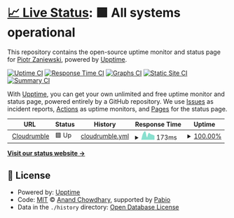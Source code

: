 # [📈 Live Status](https://Piotr1215.github.io/upptime-cloudrumble): <!--live status--> **🟩 All systems operational**

This repository contains the open-source uptime monitor and status page for [Piotr Zaniewski](https://cloudrumble.net), powered by [Upptime](https://github.com/upptime/upptime).

[![Uptime CI](https://github.com/Piotr1215/upptime-cloudrumble/workflows/Uptime%20CI/badge.svg)](https://github.com/Piotr1215/upptime-cloudrumble/actions?query=workflow%3A%22Uptime+CI%22)
[![Response Time CI](https://github.com/Piotr1215/upptime-cloudrumble/workflows/Response%20Time%20CI/badge.svg)](https://github.com/Piotr1215/upptime-cloudrumble/actions?query=workflow%3A%22Response+Time+CI%22)
[![Graphs CI](https://github.com/Piotr1215/upptime-cloudrumble/workflows/Graphs%20CI/badge.svg)](https://github.com/Piotr1215/upptime-cloudrumble/actions?query=workflow%3A%22Graphs+CI%22)
[![Static Site CI](https://github.com/Piotr1215/upptime-cloudrumble/workflows/Static%20Site%20CI/badge.svg)](https://github.com/Piotr1215/upptime-cloudrumble/actions?query=workflow%3A%22Static+Site+CI%22)
[![Summary CI](https://github.com/Piotr1215/upptime-cloudrumble/workflows/Summary%20CI/badge.svg)](https://github.com/Piotr1215/upptime-cloudrumble/actions?query=workflow%3A%22Summary+CI%22)

With [Upptime](https://upptime.js.org), you can get your own unlimited and free uptime monitor and status page, powered entirely by a GitHub repository. We use [Issues](https://github.com/Piotr1215/upptime-cloudrumble/issues) as incident reports, [Actions](https://github.com/Piotr1215/upptime-cloudrumble/actions) as uptime monitors, and [Pages](https://Piotr1215.github.io/upptime-cloudrumble) for the status page.

<!--start: status pages-->
<!-- This summary is generated by Upptime (https://github.com/upptime/upptime) -->
<!-- Do not edit this manually, your changes will be overwritten -->
<!-- prettier-ignore -->
| URL | Status | History | Response Time | Uptime |
| --- | ------ | ------- | ------------- | ------ |
| <img alt="" src="https://icons.duckduckgo.com/ip3/cloudrumble.net.ico" height="13"> [Cloudrumble](https://cloudrumble.net) | 🟩 Up | [cloudrumble.yml](https://github.com/Piotr1215/upptime-cloudrumble/commits/HEAD/history/cloudrumble.yml) | <details><summary><img alt="Response time graph" src="./graphs/cloudrumble/response-time-week.png" height="20"> 173ms</summary><br><a href="https://Piotr1215.github.io/upptime-cloudrumble/history/cloudrumble"><img alt="Response time 222" src="https://img.shields.io/endpoint?url=https%3A%2F%2Fraw.githubusercontent.com%2FPiotr1215%2Fupptime-cloudrumble%2FHEAD%2Fapi%2Fcloudrumble%2Fresponse-time.json"></a><br><a href="https://Piotr1215.github.io/upptime-cloudrumble/history/cloudrumble"><img alt="24-hour response time 120" src="https://img.shields.io/endpoint?url=https%3A%2F%2Fraw.githubusercontent.com%2FPiotr1215%2Fupptime-cloudrumble%2FHEAD%2Fapi%2Fcloudrumble%2Fresponse-time-day.json"></a><br><a href="https://Piotr1215.github.io/upptime-cloudrumble/history/cloudrumble"><img alt="7-day response time 173" src="https://img.shields.io/endpoint?url=https%3A%2F%2Fraw.githubusercontent.com%2FPiotr1215%2Fupptime-cloudrumble%2FHEAD%2Fapi%2Fcloudrumble%2Fresponse-time-week.json"></a><br><a href="https://Piotr1215.github.io/upptime-cloudrumble/history/cloudrumble"><img alt="30-day response time 204" src="https://img.shields.io/endpoint?url=https%3A%2F%2Fraw.githubusercontent.com%2FPiotr1215%2Fupptime-cloudrumble%2FHEAD%2Fapi%2Fcloudrumble%2Fresponse-time-month.json"></a><br><a href="https://Piotr1215.github.io/upptime-cloudrumble/history/cloudrumble"><img alt="1-year response time 222" src="https://img.shields.io/endpoint?url=https%3A%2F%2Fraw.githubusercontent.com%2FPiotr1215%2Fupptime-cloudrumble%2FHEAD%2Fapi%2Fcloudrumble%2Fresponse-time-year.json"></a></details> | <details><summary><a href="https://Piotr1215.github.io/upptime-cloudrumble/history/cloudrumble">100.00%</a></summary><a href="https://Piotr1215.github.io/upptime-cloudrumble/history/cloudrumble"><img alt="All-time uptime 100.00%" src="https://img.shields.io/endpoint?url=https%3A%2F%2Fraw.githubusercontent.com%2FPiotr1215%2Fupptime-cloudrumble%2FHEAD%2Fapi%2Fcloudrumble%2Fuptime.json"></a><br><a href="https://Piotr1215.github.io/upptime-cloudrumble/history/cloudrumble"><img alt="24-hour uptime 100.00%" src="https://img.shields.io/endpoint?url=https%3A%2F%2Fraw.githubusercontent.com%2FPiotr1215%2Fupptime-cloudrumble%2FHEAD%2Fapi%2Fcloudrumble%2Fuptime-day.json"></a><br><a href="https://Piotr1215.github.io/upptime-cloudrumble/history/cloudrumble"><img alt="7-day uptime 100.00%" src="https://img.shields.io/endpoint?url=https%3A%2F%2Fraw.githubusercontent.com%2FPiotr1215%2Fupptime-cloudrumble%2FHEAD%2Fapi%2Fcloudrumble%2Fuptime-week.json"></a><br><a href="https://Piotr1215.github.io/upptime-cloudrumble/history/cloudrumble"><img alt="30-day uptime 100.00%" src="https://img.shields.io/endpoint?url=https%3A%2F%2Fraw.githubusercontent.com%2FPiotr1215%2Fupptime-cloudrumble%2FHEAD%2Fapi%2Fcloudrumble%2Fuptime-month.json"></a><br><a href="https://Piotr1215.github.io/upptime-cloudrumble/history/cloudrumble"><img alt="1-year uptime 100.00%" src="https://img.shields.io/endpoint?url=https%3A%2F%2Fraw.githubusercontent.com%2FPiotr1215%2Fupptime-cloudrumble%2FHEAD%2Fapi%2Fcloudrumble%2Fuptime-year.json"></a></details>

<!--end: status pages-->

[**Visit our status website →**](https://Piotr1215.github.io/upptime-cloudrumble)

## 📄 License

- Powered by: [Upptime](https://github.com/upptime/upptime)
- Code: [MIT](./LICENSE) © [Anand Chowdhary](https://anandchowdhary.com), supported by [Pabio](https://pabio.com)
- Data in the `./history` directory: [Open Database License](https://opendatacommons.org/licenses/odbl/1-0/)
